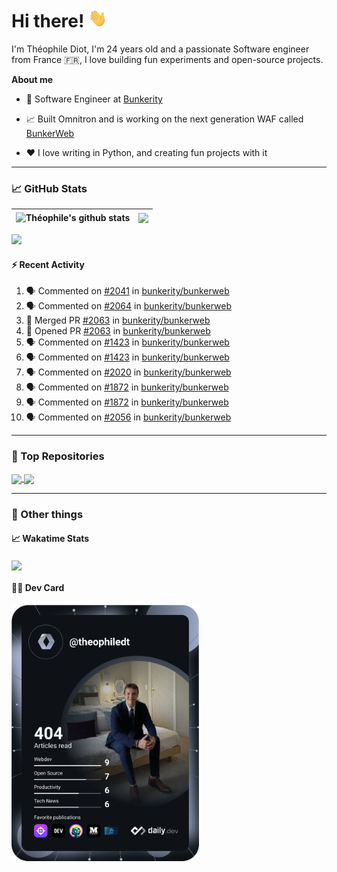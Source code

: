 # Hi there! <img src="./wave.gif" width="30px" height="30px" />

I'm Théophile Diot, I'm 24 years old and a passionate Software engineer from France 🇫🇷, I love building fun experiments and open-source projects.

**About me**

- 💼 Software Engineer at [Bunkerity](https://www.bunkerity.com/)

- 📈 Built Omnitron and is working on the next generation WAF called [BunkerWeb](https://www.bunkerweb.io)

- ❤️ I love writing in Python, and creating fun projects with it

---

### 📈 GitHub Stats

| <img align="center" src="https://github-readme-stats.vercel.app/api?username=TheophileDiot&show_icons=true&include_all_commits=true&theme=algolia&hide_border=true&rank_icon=github" alt="Théophile's github stats" /> | <img align="center" src="https://github-readme-stats.vercel.app/api/top-langs/?username=TheophileDiot&layout=compact&theme=algolia&hide_border=true" /> |
| ---------------------------------------------------------------------------------------------------------------------------------------------------------------------------------------------------------------------- | ------------------------------------------------------------------------------------------------------------------------------------------------------- |

![](https://github-readme-activity-graph.vercel.app/graph?username=TheophileDiot&theme=tokyo-night)

#### :zap: Recent Activity

<!--START_SECTION:activity-->
1. 🗣 Commented on [#2041](https://github.com/bunkerity/bunkerweb/issues/2041#issuecomment-2703036359) in [bunkerity/bunkerweb](https://github.com/bunkerity/bunkerweb)
2. 🗣 Commented on [#2064](https://github.com/bunkerity/bunkerweb/issues/2064#issuecomment-2703031775) in [bunkerity/bunkerweb](https://github.com/bunkerity/bunkerweb)
3. 🎉 Merged PR [#2063](https://github.com/bunkerity/bunkerweb/pull/2063) in [bunkerity/bunkerweb](https://github.com/bunkerity/bunkerweb)
4. 💪 Opened PR [#2063](https://github.com/bunkerity/bunkerweb/pull/2063) in [bunkerity/bunkerweb](https://github.com/bunkerity/bunkerweb)
5. 🗣 Commented on [#1423](https://github.com/bunkerity/bunkerweb/issues/1423#issuecomment-2700364047) in [bunkerity/bunkerweb](https://github.com/bunkerity/bunkerweb)
6. 🗣 Commented on [#1423](https://github.com/bunkerity/bunkerweb/issues/1423#issuecomment-2700362346) in [bunkerity/bunkerweb](https://github.com/bunkerity/bunkerweb)
7. 🗣 Commented on [#2020](https://github.com/bunkerity/bunkerweb/issues/2020#issuecomment-2700279287) in [bunkerity/bunkerweb](https://github.com/bunkerity/bunkerweb)
8. 🗣 Commented on [#1872](https://github.com/bunkerity/bunkerweb/issues/1872#issuecomment-2700277735) in [bunkerity/bunkerweb](https://github.com/bunkerity/bunkerweb)
9. 🗣 Commented on [#1872](https://github.com/bunkerity/bunkerweb/issues/1872#issuecomment-2700276842) in [bunkerity/bunkerweb](https://github.com/bunkerity/bunkerweb)
10. 🗣 Commented on [#2056](https://github.com/bunkerity/bunkerweb/issues/2056#issuecomment-2700275218) in [bunkerity/bunkerweb](https://github.com/bunkerity/bunkerweb)
<!--END_SECTION:activity-->

---

### 🔧 Top Repositories

<a href="https://github.com/bunkerity/bunkerweb">
  <img align="center" src="https://github-readme-stats.vercel.app/api/pin/?username=Bunkerity&repo=bunkerweb&theme=algolia" />
</a>
<a href="https://github.com/TheophileDiot/Omnitron">
  <img align="center" src="https://github-readme-stats.vercel.app/api/pin/?username=TheophileDiot&repo=Omnitron&theme=algolia" />
</a>

---

### 🎉 Other things

#### 📈 Wakatime Stats

<a href="https://wakatime.com/@theophile_bunkerity">
  <img align="center" src="https://github-readme-stats.vercel.app/api/wakatime?username=3aa5ce41-c253-43d9-8441-a721e446a45f&layout=compact&theme=algolia" />
</a>

#### 👨‍💻 Dev Card

<a href="https://app.daily.dev/TheophileDt">
  <img src="./devcard.svg" width="300" alt="Théophile Diot's Dev Card"/>
</a>
